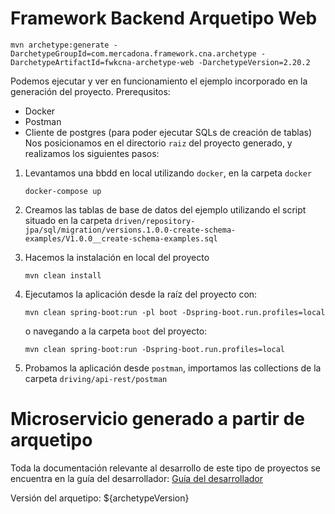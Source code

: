 Framework Backend Arquetipo Web
===================================

```
mvn archetype:generate -DarchetypeGroupId=com.mercadona.framework.cna.archetype -DarchetypeArtifactId=fwkcna-archetype-web -DarchetypeVersion=2.20.2
```
Podemos ejecutar y ver en funcionamiento el ejemplo incorporado en la generación del proyecto.
Prerequsitos:
- Docker
- Postman
- Cliente de postgres (para poder ejecutar SQLs de creación de tablas)
  Nos posicionamos en el directorio `raiz` del proyecto generado, y realizamos los siguientes pasos:
1. Levantamos una bbdd en local utilizando `docker`, en la carpeta `docker`
    ```
    docker-compose up
    ```
2. Creamos las tablas de base de datos del ejemplo utilizando el script situado en la carpeta `driven/repository-jpa/sql/migration/versions.1.0.0-create-schema-examples/V1.0.0__create-schema-examples.sql`

3. Hacemos la instalación en local del proyecto
    ```
    mvn clean install
    ```
4. Ejecutamos la aplicación desde la raíz del proyecto con:
    ```
    mvn clean spring-boot:run -pl boot -Dspring-boot.run.profiles=local
    ```
    o navegando a la carpeta `boot` del proyecto:
    ```
    mvn clean spring-boot:run -Dspring-boot.run.profiles=local
    ```
5. Probamos la aplicación desde `postman`, importamos las collections de la carpeta `driving/api-rest/postman`

# Microservicio generado a partir de arquetipo

Toda la documentación relevante al desarrollo de este tipo de proyectos se encuentra en la guía del desarrollador: [Guía del desarrollador](https://cna.gcp.mercadona.com/latest/archetype/web/)

Versión del arquetipo: ${archetypeVersion}

